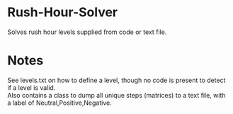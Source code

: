 # Rush-Hour-Solver
Solves rush hour levels supplied from code or text file.

# Notes
See levels.txt on how to define a level, though no code is present to detect if a level is valid.  
Also contains a class to dump all unique steps (matrices) to a text file, with a label of Neutral,Positive,Negative.
